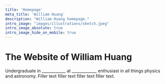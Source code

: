 ```yaml
---
title: 'Homepage'
meta_title: 'William Huang'
description: "William Huang homepage."
intro_image: "images/illustrations/sketch.jpeg"
intro_image_absolute: true
intro_image_hide_on_mobile: true
---
```


#
# The Website of William Huang

Undergraduate in ____________ at ____________, enthusiast in all things physics and astronomy. Filler text filler text filler text filler text.
